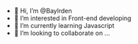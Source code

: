 - 👋 Hi, I’m @Baylrden
- 👀 I’m interested in Front-end developing
- 🌱 I’m currently learning Javascript
- 💞️ I’m looking to collaborate on ...


<!---
Baylrden/Baylrden is a ✨ special ✨ repository because its `README.md` (this file) appears on your GitHub profile.
You can click the Preview link to take a look at your changes.
--->
